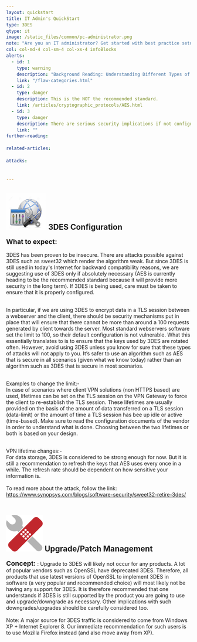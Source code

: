 ```yaml
---
layout: quickstart
title: IT Admin's QuickStart
type: 3DES
qtype: it
image: /static_files/common/pc-administrator.png
note: "Are you an IT administrator? Get started with best practice setup details above."
col: col-md-4 col-sm-4 col-xs-4 infoBlocks
alerts:
  - id: 1
    type: warning
    description: "Background Reading: Understanding Different Types of Problems in Crypto. warning"
    link: "/flaw-categories.html"
  - id: 2
    type: danger
    description: This is the NOT the recommended standard.
    link: /articles/cryptographic_protocols/AES.html
  - id: 3
    type: danger
    description: There are serious security implications if not configured properly!
    link: ""
further-reading:

related-articles: 

attacks:


---
```

<p id="General">

<h2> <img src="/static_files/common/configuration.jpg " style="width:110px;height:100px;" /> 3DES Configuration </h2>

<font size="4"><strong>What to expect:</strong></font><br /> <br />
3DES has been proven to be insecure. There are attacks possible against 3DES such as sweet32 which render the algorithm weak. But since 3DES is still used in today's Internet for backward compatibility reasons, we are suggesting use of 3DES only if absolutely necessary (AES is currently heading to be the recommended standard because it will provide more security in the long term). If 3DES is being used, care must be taken to ensure that it is properly configured. <br /> <br />

In particular, if we are using 3DES to encrypt data in a TLS session between a webserver and the client, there should be security mechanisms put in place that will ensure that there cannot be more than around a 100 requests generated by client towards the server. Most standard webservers software set the limit to 100, so their default configuration is not vulnerable. What this essentially translates to is to ensure that the keys used by 3DES are rotated often. However, avoid using 3DES unless you know for sure that these types of attacks will not apply to you. It’s safer to use an algorithm such as AES that is secure in all scenarios (given what we know today) rather than an algorithm such as 3DES that is secure in most scenarios. <br /> <br />

Examples to change the limit:- <br />
In case of scenarios where client VPN solutions (non HTTPS based) are used, lifetimes can be set on the TLS session on the VPN Gateway to force the client to re-establish the TLS session. These lifetimes are usually provided on the basis of the amount of data transferred on a TLS session (data-limit) or the amount of time a TLS session has bee up idle or active (time-based). Make sure to read the configuration documents of the vendor in order to understand what is done. Choosing between the two lifetimes or both is based on your design. <br /> <br />

VPN lifetime changes:- <br />
For data storage, 3DES is considered to be strong enough for now. But it is still a recommendation to refresh the keys that AES uses every once in a while. The refresh rate should be dependent on how sensitive your information is. <br /> <br />
To read more about the attack, follow the link: https://www.synopsys.com/blogs/software-security/sweet32-retire-3des/
<br /> <br />
</p>

<p id="3despatch">
<h2> <img src="/static_files/common/patch.png " style="width:100px;height:100px;" /> Upgrade/Patch Management </h2>

<font size="4"><strong>Concept:</strong></font> : Upgrade to 3DES will likely not occur for any products. A lot of popular vendors such as OpenSSL have deprecated 3DES. Therefore, all products that use latest versions of OpenSSL to implement 3DES in software (a very popular and recommended choice) will most likely not be having any support for 3DES. It is therefore recommended that one understands if 3DES is still supported by the product you are going to use and upgrade/downgrade as necessary. Other implications with such downgrades/upgrades should be carefully considered too.  <br />
<br />
Note: A major source for 3DES traffic is considered to come from Windows XP + Internet Explorer 8. Our immediate recommendation for such users is to use Mozilla Firefox instead (and also move away from XP).
